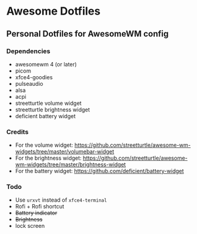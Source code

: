 # Awesome Dotfiles
## Personal Dotfiles for AwesomeWM config
### Dependencies
- awesomewm 4 (or later)
- picom
- xfce4-goodies
- pulseaudio
- alsa
- acpi
- streetturtle volume widget
- streetturtle brightness widget
- deficient battery widget

### Credits
- For the volume widget: https://github.com/streetturtle/awesome-wm-widgets/tree/master/volumebar-widget
- For the brightness widget: https://github.com/streetturtle/awesome-wm-widgets/tree/master/brightness-widget
- For the battery widget: https://github.com/deficient/battery-widget

### Todo
- Use `urxvt` instead of `xfce4-terminal`
- Rofi + Rofi shortcut
- ~~Battery indicator~~
- ~~Brightness~~
- lock screen
